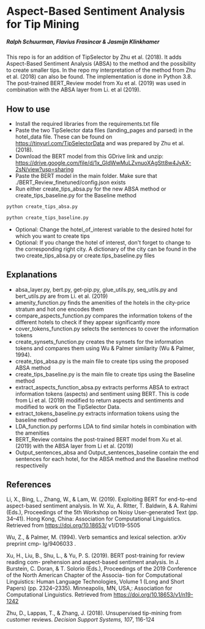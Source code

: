 # Aspect-Based Sentiment Analysis for Tip Mining
##### Ralph Schuurman, Flavius Frasincar & Jasmijn Klinkhamer

This repo is for an addition of TipSelector by Zhu et al. (2018). It adds Aspect-Based Sentiment Analysis (ABSA) to the method and the possibility to create smaller tips. In the repo my interpretation of the method from Zhu et al. (2018) can also be found. The implementation is done in Python 3.8. The post-trained BERT_Review model from Xu et al. (2019) was used in combination with the ABSA layer from Li. et al (2019).

## How to use

- Install the required libraries from the requirements.txt file
- Paste the two TipSelector data files (landing_pages and parsed) in the hotel_data file. These can be found on https://tinyurl.com/TipSelectorData and was prepared by Zhu et al. (2018).
- Download the BERT model from this GDrive link and unzip: https://drive.google.com/file/d/1x_GIdWwMuLZvnuoXAgStt8w4JyAX-2sN/view?usp=sharing
- Paste the BERT model in the main folder. Make sure that ./BERT_Review_finetuned/config.json exists
- Run either create_tips_absa.py for the new ABSA method or create_tips_baseline.py for the Baseline method
```sh
python create_tips_absa.py
```

```sh
python create_tips_baseline.py
```

- Optional: Change the hotel_of_interest variable to the desired hotel for which you want to create tips
- Optional: If you change the hotel of interest, don't forget to change to the corresponding right city. A dictionary of the city can be found in the two create_tips_absa.py or create.tips_baseline.py files


## Explanations
- absa_layer.py, bert.py, get-pip.py, glue_utils.py, seq_utils.py and bert_utils.py are from Li. et al. (2019)
- amenity_function.py finds the amenities of the hotels in the city-price stratum and hot one encodes them
- compare_aspects_function.py compares the information tokens of the different hotels to check if they appear significantly more
- cover_tokens_function.py selects the sentences to cover the information tokens
- create_synsets_function.py creates the synsets for the information tokens and compares them using Wu & Palmer similarity (Wu & Palmer, 1994).
- create_tips_absa.py is the main file to create tips using the proposed ABSA method
- create_tips_baseline.py is the main file to create tips using the Baseline method
- extract_aspects_function_absa.py extracts performs ABSA to extract information tokens (aspects) and sentiment using BERT. This is code from Li et al. (2019) modified to return aspects and sentiments and modified to work on the TipSelector Data.
- extract_tokens_baseline.py extracts information tokens using the baseline method
- LDA_function.py performs LDA to find similar hotels in combination with the amenities
- BERT_Review contains the post-trained BERT model from Xu et al. (2019) with the ABSA layer from Li et al. (2019)
- Output_sentences_absa and Output_sentences_baseline contain the end sentences for each hotel, for the ABSA method and the Baseline method respectiveily

## References

Li, X., Bing, L., Zhang, W., & Lam, W. (2019). Exploiting BERT for end-to-end aspect-based sentiment analysis. In W. Xu, A. Ritter, T. Baldwin, & A. Rahimi (Eds.), Proceedings of the 5th Workshop on Noisy User-generated Text (pp. 34–41). Hong Kong, China: Association for Computational Linguistics. Retrieved from https://doi.org/10.18653/ v1/D19-5505

Wu, Z., & Palmer, M. (1994). Verb semantics and lexical selection. arXiv preprint cmp- lg/9406033 .

Xu, H., Liu, B., Shu, L., & Yu, P. S. (2019). BERT post-training for review reading com- prehension and aspect-based sentiment analysis. In J. Burstein, C. Doran, & T. Solorio (Eds.), Proceedings of the 2019 Conference of the North American Chapter of the Associa- tion for Computational Linguistics: Human Language Technologies, Volume 1 (Long and Short Papers) (pp. 2324–2335). Minneapolis, MN, USA,: Association for Computational Linguistics. Retrieved from https://doi.org/10.18653/v1/n19-1242

Zhu, D., Lappas, T., & Zhang, J. (2018). Unsupervised tip-mining from customer reviews. *Decision Support Systems, 107*, 116-124
